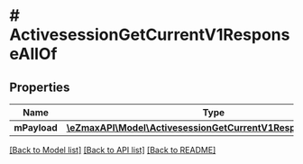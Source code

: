 # # ActivesessionGetCurrentV1ResponseAllOf

## Properties

Name | Type | Description | Notes
------------ | ------------- | ------------- | -------------
**mPayload** | [**\eZmaxAPI\Model\ActivesessionGetCurrentV1ResponseMPayload**](ActivesessionGetCurrentV1ResponseMPayload.md) |  |

[[Back to Model list]](../../README.md#models) [[Back to API list]](../../README.md#endpoints) [[Back to README]](../../README.md)
